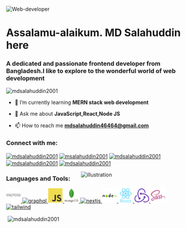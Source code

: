 ![Web-developer](https://mdsalahuddin2001.github.io/github-readme-assets/banner-github.png)

<h1 align="left">Assalamu-alaikum. MD Salahuddin here</h1>
<h3 align="left">A dedicated and passionate frontend developer from Bangladesh.I like to explore to the wonderful world of web development</h3>

<p align="left"> <img src="https://komarev.com/ghpvc/?username=mdsalahuddin2001&label=Profile%20views&color=0e75b6&style=flat" alt="mdsalahuddin2001" /> </p>

- 🌱 I’m currently learning **MERN stack web development**

- 💬 Ask me about **JavaScript,React,Node JS**

- 📫 How to reach me **mdsalahuddin46464@gmail.com**

<h3 align="left">Connect with me:</h3>
<p align="left">
<a href="https://dev.to/mdsalahuddin2001" target="blank"><img align="center" src="https://raw.githubusercontent.com/rahuldkjain/github-profile-readme-generator/master/src/images/icons/Social/devto.svg" alt="mdsalahuddin2001" height="30" width="40" /></a>
<a href="https://twitter.com/msalahuddin2001" target="blank"><img align="center" src="https://raw.githubusercontent.com/rahuldkjain/github-profile-readme-generator/master/src/images/icons/Social/twitter.svg" alt="msalahuddin2001" height="30" width="40" /></a>
<a href="https://linkedin.com/in/mdsalahuddin2001" target="blank"><img align="center" src="https://raw.githubusercontent.com/rahuldkjain/github-profile-readme-generator/master/src/images/icons/Social/linked-in-alt.svg" alt="mdsalahuddin2001" height="30" width="40" /></a>
<a href="https://fb.com/mdsalahuddin2001" target="blank"><img align="center" src="https://raw.githubusercontent.com/rahuldkjain/github-profile-readme-generator/master/src/images/icons/Social/facebook.svg" alt="mdsalahuddin2001" height="30" width="40" /></a>
<a href="https://instagram.com/mdsalahuddin2001" target="blank"><img align="center" src="https://raw.githubusercontent.com/rahuldkjain/github-profile-readme-generator/master/src/images/icons/Social/instagram.svg" alt="mdsalahuddin2001" height="30" width="40" /></a>
</p>
 <img align="right" width="300" alt="illustration" src="https://mdsalahuddin2001.github.io/github-readme-assets/illustration.png" />
<h3 align="left">Languages and Tools:</h3>
<p align="left"> <a href="https://expressjs.com" target="_blank" rel="noreferrer"> <img src="https://raw.githubusercontent.com/devicons/devicon/master/icons/express/express-original-wordmark.svg" alt="express" width="40" height="40"/> </a> <a href="https://graphql.org" target="_blank" rel="noreferrer"> <img src="https://www.vectorlogo.zone/logos/graphql/graphql-icon.svg" alt="graphql" width="40" height="40"/> </a> <a href="https://developer.mozilla.org/en-US/docs/Web/JavaScript" target="_blank" rel="noreferrer"> <img src="https://raw.githubusercontent.com/devicons/devicon/master/icons/javascript/javascript-original.svg" alt="javascript" width="40" height="40"/> </a> <a href="https://www.mongodb.com/" target="_blank" rel="noreferrer"> <img src="https://raw.githubusercontent.com/devicons/devicon/master/icons/mongodb/mongodb-original-wordmark.svg" alt="mongodb" width="40" height="40"/> </a> <a href="https://nextjs.org/" target="_blank" rel="noreferrer"> <img src="https://cdn.worldvectorlogo.com/logos/nextjs-2.svg" alt="nextjs" width="40" height="40"/> </a> <a href="https://nodejs.org" target="_blank" rel="noreferrer"> <img src="https://raw.githubusercontent.com/devicons/devicon/master/icons/nodejs/nodejs-original-wordmark.svg" alt="nodejs" width="40" height="40"/> </a> <a href="https://reactjs.org/" target="_blank" rel="noreferrer"> <img src="https://raw.githubusercontent.com/devicons/devicon/master/icons/react/react-original-wordmark.svg" alt="react" width="40" height="40"/> </a> <a href="https://redux.js.org" target="_blank" rel="noreferrer"> <img src="https://raw.githubusercontent.com/devicons/devicon/master/icons/redux/redux-original.svg" alt="redux" width="40" height="40"/> </a> <a href="https://sass-lang.com" target="_blank" rel="noreferrer"> <img src="https://raw.githubusercontent.com/devicons/devicon/master/icons/sass/sass-original.svg" alt="sass" width="40" height="40"/> </a> <a href="https://tailwindcss.com/" target="_blank" rel="noreferrer"> <img src="https://www.vectorlogo.zone/logos/tailwindcss/tailwindcss-icon.svg" alt="tailwind" width="40" height="40"/> </a> </p>

<p>&nbsp;<img align="center" src="https://github-readme-stats.vercel.app/api?username=mdsalahuddin2001&show_icons=true&locale=en" alt="mdsalahuddin2001" /></p>
